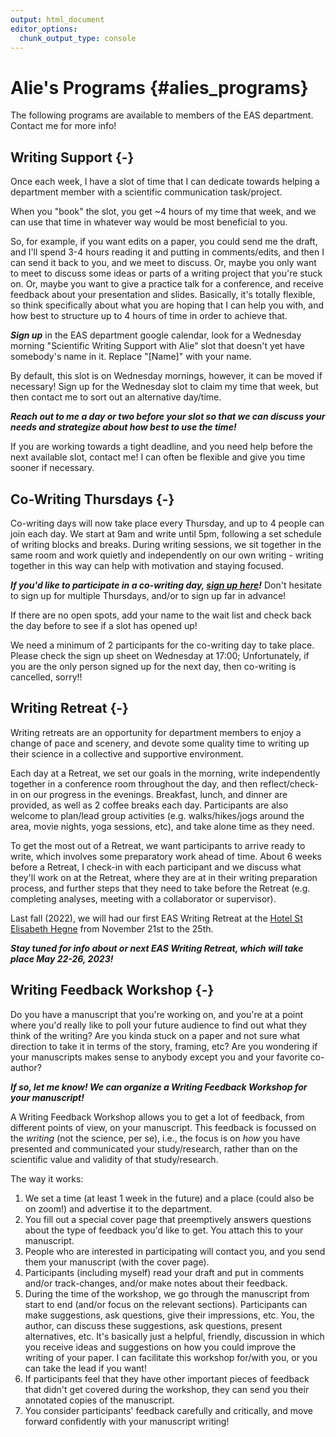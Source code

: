 ```yaml
---
output: html_document
editor_options:
  chunk_output_type: console
---
```


# Alie's Programs {#alies_programs}



The following programs are available to members of the EAS department. Contact me for more info!

## Writing Support {-}

Once each week, I have a slot of time that I can dedicate towards helping a department member with a scientific communication task/project. 

When you "book" the slot, you get ~4 hours of my time that week, and we can use that time in whatever way would be most beneficial to you. 

So, for example, if you want edits on a paper, you could send me the draft, and I'll spend 3-4 hours reading it and putting in comments/edits, and then I can send it back to you, and we meet to discuss. Or, maybe you only want to meet to discuss some ideas or parts of a writing project that you're stuck on. Or, maybe you want to give a practice talk for a conference, and receive feedback about your presentation and slides. Basically, it's totally flexible, so think specifically about what you are hoping that I can help you with, and how best to structure up to 4 hours of time in order to achieve that. 

***Sign up*** in the EAS department google calendar, look for a Wednesday morning "Scientific Writing Support with Alie" slot that doesn't yet have somebody's name in it. Replace "[Name]" with your name. 

By default, this slot is on Wednesday mornings, however, it can be moved if necessary! Sign up for the Wednesday slot to claim my time that week, but then contact me to sort out an alternative day/time.

***Reach out to me a day or two before your slot so that we can discuss your needs and strategize about how best to use the time!***

If you are working towards a tight deadline, and you need help before the next available slot, contact me! I can often be flexible and give you time sooner if necessary.  
  

## Co-Writing Thursdays {-}

Co-writing days will now take place every Thursday, and up to 4 people can join each day. We start at 9am and write until 5pm, following a set schedule of writing blocks and breaks. During writing sessions, we sit together in the same room and work quietly and independently on our own writing - writing together in this way can help with motivation and staying focused.

***If you'd like to participate in a co-writing day, [sign up here](https://docs.google.com/spreadsheets/d/1xdXCNQEE3PODH2Q4aI1c7A3heXJXacsQPLYiY-1O2Ps/edit?usp=sharing)!*** Don't hesitate to sign up for multiple Thursdays, and/or to sign up far in advance!

If there are no open spots, add your name to the wait list and check back the day before to see if a slot has opened up! 

We need a minimum of 2 participants for the co-writing day to take place. Please check the sign up sheet on Wednesday at 17:00; Unfortunately, if you are the only person signed up for the next day, then co-writing is cancelled, sorry!!


## Writing Retreat {-}

Writing retreats are an opportunity for department members to enjoy a change of pace and scenery, and devote some quality time to writing up their science in a collective and supportive environment.

Each day at a Retreat, we set our goals in the morning, write independently together in a conference room throughout the day, and then reflect/check-in on our progress in the evenings. Breakfast, lunch, and dinner are provided, as well as 2 coffee breaks each day. Participants are also welcome to plan/lead group activities (e.g. walks/hikes/jogs around the area, movie nights, yoga sessions, etc), and take alone time as they need.

To get the most out of a Retreat, we want participants to arrive ready to write, which involves some preparatory work ahead of time. About 6 weeks before a Retreat, I check-in with each participant and we discuss what they'll work on at the Retreat, where they are at in their writing preparation process, and further steps that they need to take before the Retreat (e.g. completing analyses, meeting with a collaborator or supervisor).

Last fall (2022), we will had our first EAS Writing Retreat at the [Hotel St Elisabeth Hegne](https://www.st-elisabeth-hegne.de/hotel-st-elisabeth.html) from November 21st to the 25th.

***Stay tuned for info about or next EAS Writing Retreat, which will take place May 22-26, 2023!***


## Writing Feedback Workshop {-}

Do you have a manuscript that you're working on, and you're at a point where you'd really like to poll your future audience to find out what they think of the writing? Are you kinda stuck on a paper and not sure what direction to take it in terms of the story, framing, etc? Are you wondering if your manuscripts makes sense to anybody except you and your favorite co-author? 

***If so, let me know! We can organize a Writing Feedback Workshop for your manuscript!***

A Writing Feedback Workshop allows you to get a lot of feedback, from different points of view, on your manuscript. This feedback is focussed on the *writing* (not the science, per se), i.e., the focus is on *how* you have presented and communicated your study/research, rather than on the scientific value and validity of that study/research. 

The way it works:

1. We set a time (at least 1 week in the future) and a place (could also be on zoom!) and advertise it to the department.
2. You fill out a special cover page that preemptively answers questions about the type of feedback you'd like to get. You attach this to your manuscript.
3. People who are interested in participating will contact you, and you send them your manuscript (with the cover page).
4. Participants (including myself) read your draft and put in comments and/or track-changes, and/or make notes about their feedback. 
5. During the time of the workshop, we go through the manuscript from start to end (and/or focus on the relevant sections). Participants can make suggestions, ask questions, give their impressions, etc. You, the author, can discuss these suggestions, ask questions, present alternatives, etc. It's basically just a helpful, friendly, discussion in which you receive ideas and suggestions on how you could improve the writing of your paper. I can facilitate this workshop for/with you, or you can take the lead if you want!
6. If participants feel that they have other important pieces of feedback that didn't get covered during the workshop, they can send you their annotated copies of the manuscript.
7. You consider participants' feedback carefully and critically, and move forward confidently with your manuscript writing!


